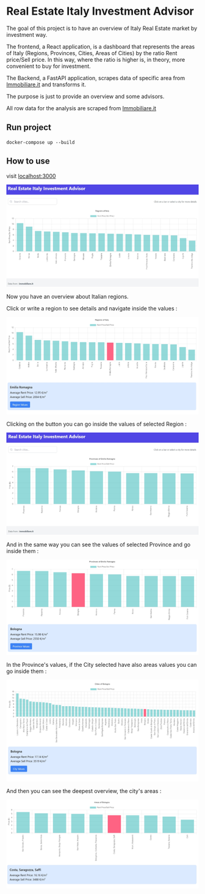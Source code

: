# Real Estate Italy Investment Advisor

The goal of this project is to have an overview of Italy Real Estate market by investment way.

The frontend, a React application, is a dashboard that represents the areas of Italy (Regions, Provinces, Cities, Areas of Cities) by the ratio Rent price/Sell price. In this way, where the ratio is higher is, in theory, more convenient to buy for investment. 

The Backend, a FastAPI application, scrapes data of specific area from [Immobiliare.it](https://www.immobiliare.it/mercato-immobiliare/) and transforms it.

The purpose is just to provide an overview and some advisors.

All row data for the analysis are scraped from [Immobiliare.it](https://www.immobiliare.it/mercato-immobiliare/)

## Run project

```
docker-compose up --build
```

## How to use

visit [localhost:3000](http://localhost:3000/)

![Alt text](img/home.jpg)

Now you have an overview about Italian regions. 

Click or write a region to see details and navigate inside the values : 

![Alt text](img/home_details.jpg)

Clicking on the button you can go inside the values of selected Region : 

![Alt text](img/region.jpg)

And in the same way you can see the values of selected Province and go inside them :

![Alt text](img/region_details.jpg)

In the Province's values, if the City selected have also areas values you can go inside them : 

![Alt text](img/province_details.jpg)

And then you can see the deepest overview, the city's areas : 

![Alt text](img/city_details.jpg)
